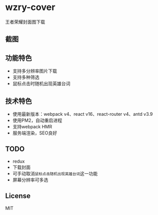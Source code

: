 # wzry-cover

王者荣耀封面图下载

## 截图

## 功能特色

* 支持多分辨率图片下载
* 支持多种筛选
* 鼠标点击时随机出现英雄台词

## 技术特色

* 使用最新版本：webpack v4、react v16、react-router v4、antd v3.9
* 使用PM2，自动重启进程
* 支持webpack HMR
* 服务端渲染，SEO良好

## TODO

* redux
* 下载封面
* 可手动取消`鼠标点击随机出现英雄台词`这一功能
* 屏幕分辨率可多选

## License

MIT